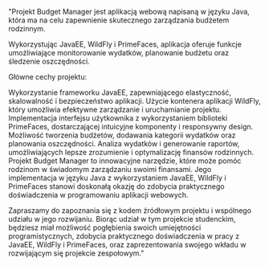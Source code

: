 "Projekt Budget Manager jest aplikacją webową napisaną w języku Java, która ma na celu zapewnienie skutecznego zarządzania budżetem rodzinnym. 

Wykorzystując JavaEE, WildFly i PrimeFaces, aplikacja oferuje funkcje umożliwiające monitorowanie wydatków, planowanie budżetu oraz śledzenie oszczędności.

Główne cechy projektu:

Wykorzystanie frameworku JavaEE, zapewniającego elastyczność, skalowalność i bezpieczeństwo aplikacji.
Użycie kontenera aplikacji WildFly, który umożliwia efektywne zarządzanie i uruchamianie projektu.
Implementacja interfejsu użytkownika z wykorzystaniem biblioteki PrimeFaces, dostarczającej intuicyjne komponenty i responsywny design.
Możliwość tworzenia budżetów, dodawania kategorii wydatków oraz planowania oszczędności.
Analiza wydatków i generowanie raportów, umożliwiających lepsze zrozumienie i optymalizację finansów rodzinnych.
Projekt Budget Manager to innowacyjne narzędzie, które może pomóc rodzinom w świadomym zarządzaniu swoimi finansami. Jego implementacja w języku Java z wykorzystaniem JavaEE, WildFly i PrimeFaces stanowi doskonałą okazję do zdobycia praktycznego doświadczenia w programowaniu aplikacji webowych.

Zapraszamy do zapoznania się z kodem źródłowym projektu i wspólnego udziału w jego rozwijaniu. Biorąc udział w tym projekcie studenckim, będziesz miał możliwość pogłębienia swoich umiejętności programistycznych, zdobycia praktycznego doświadczenia w pracy z JavaEE, WildFly i PrimeFaces, oraz zaprezentowania swojego wkładu w rozwijającym się projekcie zespołowym."
